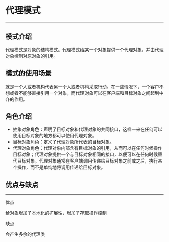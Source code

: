 # 代理模式
---

## 模式介绍

代理模式是对象的结构模式。代理模式给某一个对象提供一个代理对象，并由代理对象控制对原对象的引用。

## 模式的使用场景

就是一个人或者机构代表另一个人或者机构采取行动。在一些情况下，一个客户不想或者不能够直接引用一个对象，而代理对象可以在客户端和目标对象之间起到中介的作用。

## 角色介绍

* 抽象对象角色：声明了目标对象和代理对象的共同接口，这样一来在任何可以使用目标对象的地方都可以使用代理对象。
* 目标对象角色：定义了代理对象所代表的目标对象。
* 代理对象角色：代理对象内部含有目标对象的引用，从而可以在任何时候操作目标对象；代理对象提供一个与目标对象相同的接口，以便可以在任何时候替代目标对象。代理对象通常在客户端调用传递给目标对象之前或之后，执行某个操作，而不是单纯地将调用传递给目标对象。

## 优点与缺点
---

优点

给对象增加了本地化的扩展性，增加了存取操作控制

缺点

会产生多余的代理类
